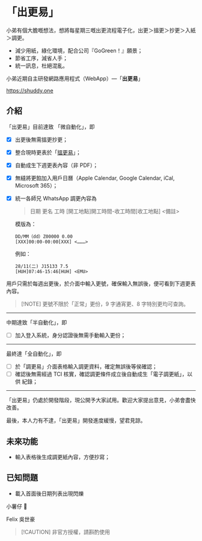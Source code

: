 # 「出更易」

小弟有個大膽嘅想法，想將每星期三嘅出更流程電子化，出更＞搵更＞抄更＞入紙＞調更。

-   減少用紙，綠化環境，配合公司『GoGreen！』願景；
-   節省工序，減省人手；
-   統一訊息，杜絕混亂。

小弟近期自主研發網路應用程式（WebApp）—「**出更易**」

<https://shuddy.one>

## 介紹

「出更易」目前達致 「微自動化」，即

-   [x] 出更後無需搵更抄更；
-   [x] 整合現時更表於「[搵更易](https://shuddy.one/allShifts)」；
-   [x] 自動成生下週更表內容（非 PDF）；
-   [x] 無縫將更餡加入用戶日曆（Apple Calendar, Google Calendar, iCal, Microsoft
        365）；
-   [x] 統一各師兄 WhatsApp 調更內容為

    > 日期 更名 工時 [開工地點]開工時間-收工時間[收工地點] <備註>

    模版為：

    ```text
    DD/MM（dd）Z00000 0.00
    [XXX]00:00-00:00[XXX] <………>
    ```

    例如：

    ```text
    28/11(二) J15133 7.5
    [HUH]07:46-15:46[HUH] <EMU>
    ```

用戶只需於每週出更後，於介面中輸入更號，確保輸入無誤後，便可看到下週更表內容。

> [!NOTE] 更號不限於「正常」更份，9 字通宵更、8 字特別更均可查詢。

---

中期達致「半自動化」，即

-   [ ] 加入登入系統，身分認證後無需手動輸入更份；

---

最終達「全自動化」，即

-   [ ] 於「調更易」介面表格輸入調更資料，確定無誤後等侯確認；
-   [ ] 確認後無需經過 TCI 核實，確認調更條件成立後自動成生「電子調更紙」，以供
        紀錄；

---

「出更易」仍處於開發階段，現公開予大家試用。歡迎大家提出意見，小弟會盡快改善。

最後，本人力有不逮，「出更易」開發進度緩慢，望君見諒。

## 未來功能

-   輸入表格後生成調更紙內容，方便抄寫；

## 已知問題

-   載入首面後日期列表出現閃爍

小薯仔 🥔

Felix 吳世豪

> [!CAUTION] 非官方授權，請斟酌使用
